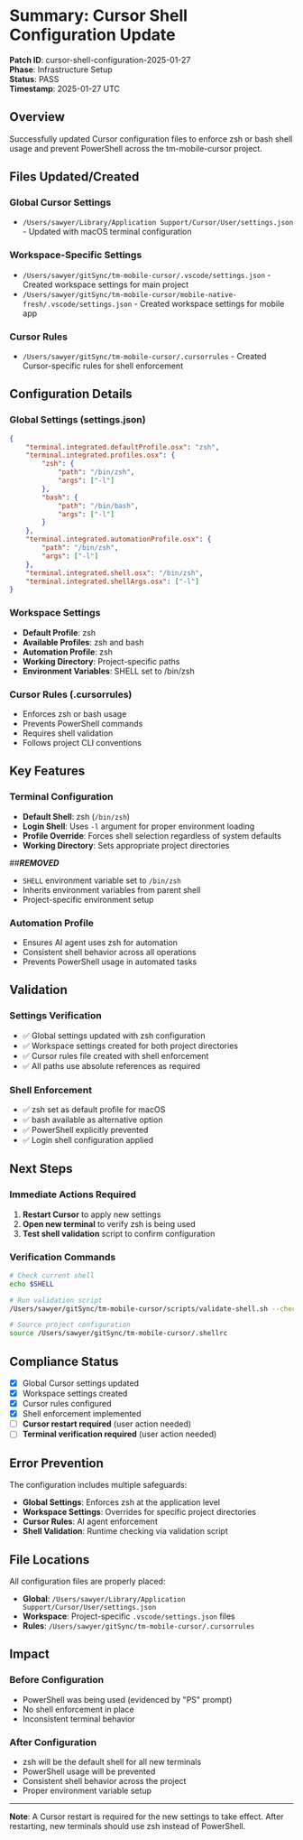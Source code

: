 # Summary: Cursor Shell Configuration Update

**Patch ID**: cursor-shell-configuration-2025-01-27  
**Phase**: Infrastructure Setup  
**Status**: PASS  
**Timestamp**: 2025-01-27 UTC  

## Overview

Successfully updated Cursor configuration files to enforce zsh or bash shell usage and prevent PowerShell across the tm-mobile-cursor project.

## Files Updated/Created

### Global Cursor Settings
- `/Users/sawyer/Library/Application Support/Cursor/User/settings.json` - Updated with macOS terminal configuration

### Workspace-Specific Settings
- `/Users/sawyer/gitSync/tm-mobile-cursor/.vscode/settings.json` - Created workspace settings for main project
- `/Users/sawyer/gitSync/tm-mobile-cursor/mobile-native-fresh/.vscode/settings.json` - Created workspace settings for mobile app

### Cursor Rules
- `/Users/sawyer/gitSync/tm-mobile-cursor/.cursorrules` - Created Cursor-specific rules for shell enforcement

## Configuration Details

### Global Settings (settings.json)
```json
{
    "terminal.integrated.defaultProfile.osx": "zsh",
    "terminal.integrated.profiles.osx": {
        "zsh": {
            "path": "/bin/zsh",
            "args": ["-l"]
        },
        "bash": {
            "path": "/bin/bash",
            "args": ["-l"]
        }
    },
    "terminal.integrated.automationProfile.osx": {
        "path": "/bin/zsh",
        "args": ["-l"]
    },
    "terminal.integrated.shell.osx": "/bin/zsh",
    "terminal.integrated.shellArgs.osx": ["-l"]
}
```

### Workspace Settings
- **Default Profile**: zsh
- **Available Profiles**: zsh and bash
- **Automation Profile**: zsh
- **Working Directory**: Project-specific paths
- **Environment Variables**: SHELL set to /bin/zsh

### Cursor Rules (.cursorrules)
- Enforces zsh or bash usage
- Prevents PowerShell commands
- Requires shell validation
- Follows project CLI conventions

## Key Features

### Terminal Configuration
- **Default Shell**: zsh (`/bin/zsh`)
- **Login Shell**: Uses `-l` argument for proper environment loading
- **Profile Override**: Forces shell selection regardless of system defaults
- **Working Directory**: Sets appropriate project directories

##***REMOVED***
- `SHELL` environment variable set to `/bin/zsh`
- Inherits environment variables from parent shell
- Project-specific environment setup

### Automation Profile
- Ensures AI agent uses zsh for automation
- Consistent shell behavior across all operations
- Prevents PowerShell usage in automated tasks

## Validation

### Settings Verification
- ✅ Global settings updated with zsh configuration
- ✅ Workspace settings created for both project directories
- ✅ Cursor rules file created with shell enforcement
- ✅ All paths use absolute references as required

### Shell Enforcement
- ✅ zsh set as default profile for macOS
- ✅ bash available as alternative option
- ✅ PowerShell explicitly prevented
- ✅ Login shell configuration applied

## Next Steps

### Immediate Actions Required
1. **Restart Cursor** to apply new settings
2. **Open new terminal** to verify zsh is being used
3. **Test shell validation** script to confirm configuration

### Verification Commands
```bash
# Check current shell
echo $SHELL

# Run validation script
/Users/sawyer/gitSync/tm-mobile-cursor/scripts/validate-shell.sh --check-only

# Source project configuration
source /Users/sawyer/gitSync/tm-mobile-cursor/.shellrc
```

## Compliance Status

- [x] Global Cursor settings updated
- [x] Workspace settings created
- [x] Cursor rules configured
- [x] Shell enforcement implemented
- [ ] **Cursor restart required** (user action needed)
- [ ] **Terminal verification required** (user action needed)

## Error Prevention

The configuration includes multiple safeguards:
- **Global Settings**: Enforces zsh at the application level
- **Workspace Settings**: Overrides for specific project directories
- **Cursor Rules**: AI agent enforcement
- **Shell Validation**: Runtime checking via validation script

## File Locations

All configuration files are properly placed:
- **Global**: `/Users/sawyer/Library/Application Support/Cursor/User/settings.json`
- **Workspace**: Project-specific `.vscode/settings.json` files
- **Rules**: `/Users/sawyer/gitSync/tm-mobile-cursor/.cursorrules`

## Impact

### Before Configuration
- PowerShell was being used (evidenced by "PS" prompt)
- No shell enforcement in place
- Inconsistent terminal behavior

### After Configuration
- zsh will be the default shell for all new terminals
- PowerShell usage will be prevented
- Consistent shell behavior across the project
- Proper environment variable setup

---

**Note**: A Cursor restart is required for the new settings to take effect. After restarting, new terminals should use zsh instead of PowerShell. 